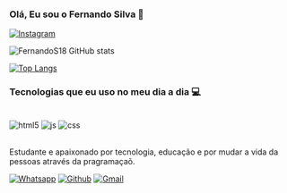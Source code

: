### Olá, Eu sou o Fernando Silva 👋

[![Instagram](https://img.shields.io/badge/Instagram-E4405F?style=for-the-badge&logo=instagram&logoColor=white)](https://Instagram.com/_nandooficial_18)

![FernandoS18 GitHub stats](https://github-readme-stats.vercel.app/api?username=FernandoS18&show_icons=true&theme=dark)

[![Top Langs](https://github-readme-stats.vercel.app/api/top-langs/?username=FernandoS18)](https://github.com/FernandoS18/github-readme-stats)

### Tecnologias que eu uso no meu dia a dia 💻

<div style="display: inline_block"></br>
  <img align="center" alt="html5" src="https://img.shields.io/badge/HTML-239120?style=for-the-badge&logo=html5&logoColor=white" />
    <img align="center" alt="js" src="https://img.shields.io/badge/JavaScript-F7DF1E?style=for-the-badge&logo=javascript&logoColor=white"/>
    <img align="center" alt="css" src="https://img.shields.io/badge/CSS3-1572B6?style=for-the-badge&logo=css3&logoColor=white"/>
<div><br/>


Estudante e apaixonado por tecnologia, educação e por mudar a vida da pessoas através da pragramaçaõ. 

[![Whatsapp](https://img.shields.io/badge/WhatsApp-25D366?style=for-the-badge&logo=whatsapp&logoColor=white)](https://Whatsapp.com/85991128087)
[![Github](https://img.shields.io/badge/LinkedIn-0077B5?style=for-the-badge&logo=linkedin&logoColor=white)](https://)
[![Gmail](https://img.shields.io/badge/Gmail-D14836?style=for-the-badge&logo=gmail&logoColor=white)](https://)

